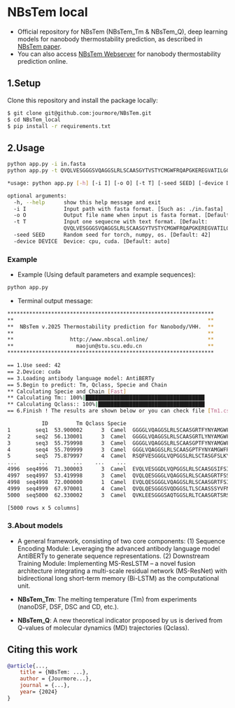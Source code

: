 # NBsTem local

- Official repository for NBsTem (NBsTem_Tm & NBsTem_Q), deep learning models for nanobody thermostability prediction, as described in [NBsTem paper](http://www.nbscal.online/).
- You can also access [NBsTem Webserver](http://www.nbscal.online/) for nanobody thermostability prediction online.

## 1.Setup

Clone this repository and install the package locally:
```bash
$ git clone git@github.com:jourmore/NBsTem.git
$ cd NBsTem_local
$ pip install -r requirements.txt
```

## 2.Usage

```bash
python app.py -i in.fasta
python app.py -t QVQLVESGGGSVQAGGSLRLSCAASGYTVSTYCMGWFRQAPGKEREGVATILGGSTYYGDSVKGRFTISQDNAKNTVYLQMNSLKPEDTAIYYCAGSTVASTGWCSRLRPYDYHYRGQGTQVTVSS
```

```bash
*usage: python app.py [-h] [-i I] [-o O] [-t T] [-seed SEED] [-device DEVICE]

optional arguments:
  -h, --help      show this help message and exit
  -i I            Input path with fasta format. [Such as: ./in.fasta]
  -o O            Output file name when input is fasta format. [Default: "Output-NBsTem-[Year]-[Month]-[Day].csv"
  -t T            Input one sequecne with text format. [Default:
                  QVQLVESGGGSVQAGGSLRLSCAASGYTVSTYCMGWFRQAPGKEREGVATILGGSTYYGDSVKGRFTISQDNAKNTVYLQMNSLKPEDTAIYYCAGSTVASTGWCSRLRPYDYHYRGQGTQVTVSS]
  -seed SEED      Random seed for torch, numpy, os. [Default: 42]
  -device DEVICE  Device: cpu, cuda. [Default: auto]
```

### Example

- Example (Using default parameters and example sequences):

```bash
python app.py
```

- Terminal output message:

```bash
******************************************************************
**                                                              **
**  NBsTem v.2025 Thermostability prediction for Nanobody/VHH.  **
**                                                              **
**                  http://www.nbscal.online/                   **
**                    maojun@stu.scu.edu.cn                     **
******************************************************************

== 1.Use seed: 42
== 2.Device: cuda
== 3.Loading antibody language model: AntiBERTy
== 5.Begin to predict: Tm, Qclass, Specie and Chain
** Calculating Specie and Chain [Fast]
** Calculating Tm:: 100%|██████████████████████████████████████
** Calculating Qclass:: 100%|██████████████████████████████████
== 6.Finish ! The results are shown below or you can check file [Tm1.csv]

           ID         Tm Qclass Specie                                           Sequence
1        seq1  53.900002      3  Camel  GGGGLVQAGGSLRLSCAASGRTFYNYAMGWFRQAPGKEREFVAAIS...
2        seq2  56.130001      3  Camel  GGGGLVQAGGSLRLSCAASGRTLYNYAMGWFRQAPGKEREFVAAIS...
3        seq3  55.759998      3  Camel  GGGGLVQAGGSLRLSCAASGPTFYNYAMGWFRQAPGKEREFVAAIS...
4        seq4  55.709999      3  Camel  GGGLVQAGGSLRLSCAASGPTFYNYAMGWFRQAPGKEREFVAAISW...
5        seq5  75.879997      4  Camel  RSQFVESGGGLVQPGGSLRLSCTASGFSLKYWAVGWFRQAPGKERE...
...       ...        ...    ...    ...                                                ...
4996  seq4996  71.300003      3  Camel  EVQLVESGGDLVQPGGSLRLSCAASGSIFSINDMGWFRQAPGKQRE...
4997  seq4997  53.419998      3  Camel  QVQLQESGGGLVQAGGSLRLSCAASGRTFSSHAMAWFRQGPGEERQ...
4998  seq4998  72.000000      1  Camel  EVQLQESGGGLVQAGGSLRLSCAASGRTFSIYTIGWFRQAPGKERE...
4999  seq4999  67.970001      4  Camel  QVQLQESGGGSVQDGGSLTLSCAASSSYVFNNLNMGWFRQAPGKEC...
5000  seq5000  62.330002      3  Camel  QVKLEESGGGSAQTGGSLRLTCAASGRTSRSYGMGWFRQAPGKERE...

[5000 rows x 5 columns]
```

### 3.About models

- A general framework, consisting of two core components: (1) Sequence Encoding Module: Leveraging the advanced antibody language model AntiBERTy to generate sequence representations. (2) Downstream Training Module: Implementing MS-ResLSTM – a novel fusion architecture integrating a multi-scale residual network (MS-ResNet) with bidirectional long short-term memory (Bi-LSTM) as the computational unit.

- **NBsTem_Tm**: The melting temperature (Tm) from experiments (nanoDSF, DSF, DSC and CD, etc.).

- **NBsTem_Q**: A new theoretical indicator proposed by us is derived from Q-values of molecular dynamics (MD) trajectories (Qclass).

## Citing this work

```bibtex
@article{...,
    title = {NBsTem: ...},
    author = {Jourmore...},
    journal = {...},
    year= {2024}
}
```
